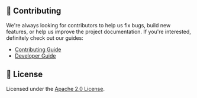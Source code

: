 ## 🙌 Contributing

We're always looking for contributors to help us fix bugs, build new features,
or help us improve the project documentation. If you're interested, definitely
check out our guides:

- [Contributing Guide](https://github.ibm.com/webstandards/beacon-for-ibm-dotcom/blob/main/.github/CONTRIBUTING.md)
- [Developer Guide](https://github.ibm.com/webstandards/beacon-for-ibm-dotcom/blob/main/docs/developing.md)

## 📝 License

Licensed under the
[Apache 2.0 License](https://github.ibm.com/webstandards/beacon-for-ibm-dotcom/blob/main/LICENSE).
